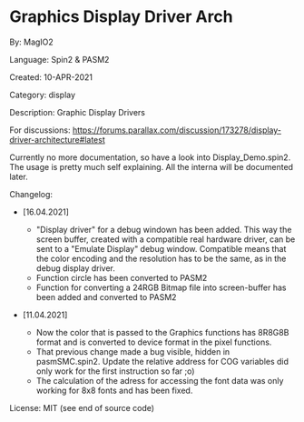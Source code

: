 # Graphics Display Driver Arch

By: MagIO2

Language: Spin2 & PASM2

Created: 10-APR-2021

Category: display

Description:
Graphic Display Drivers

For discussions:
https://forums.parallax.com/discussion/173278/display-driver-architecture#latest

Currently no more documentation, so have a look into Display_Demo.spin2. The usage is pretty much self explaining. All the interna will be documented later.

Changelog:
* [16.04.2021]
  * "Display driver" for a debug windown has been added. This way the screen buffer, created with a compatible real hardware driver, can be sent to a "Emulate Display" debug window. Compatible means that the color encoding and the resolution has to be the same, as in the debug display driver.
  * Function circle has been converted to PASM2
  * Function for converting a 24RGB Bitmap file into screen-buffer has been added and converted to PASM2
  
* [11.04.2021]
  * Now the color that is passed to the Graphics functions has 8R8G8B format and is converted to device format in the pixel functions.
  * That previous change made a bug visible, hidden in pasmSMC.spin2. Update the relative address for COG variables did only work for the first instruction so far ;o)
  * The calculation of the adress for accessing the font data was only working for 8x8 fonts and has been fixed.

License: MIT (see end of source code)

